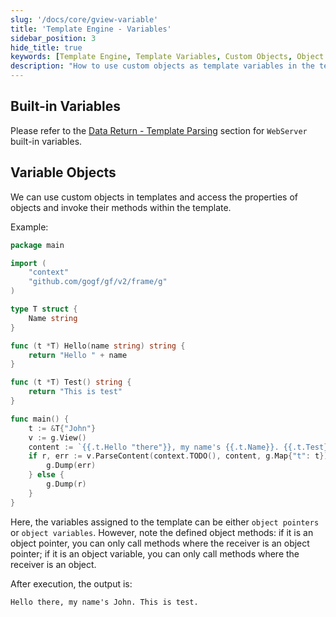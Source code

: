 ```yaml
---
slug: '/docs/core/gview-variable'
title: 'Template Engine - Variables'
sidebar_position: 3
hide_title: true
keywords: [Template Engine, Template Variables, Custom Objects, Object Properties, Object Methods, GoFrame, GoFrame Framework, Template Parsing, WebServer Built-in Variables, GoFrame Tutorial]
description: "How to use custom objects as template variables in the template engine, and access object properties and call methods within the template. This is explained in detail through examples, illustrating how to implement template content parsing in the GoFrame framework, as well as the differences between using object pointers and object variables, and the rules for method calls, helping developers better master the templating technology in the GoFrame framework."
---
```


## Built-in Variables

Please refer to the [Data Return - Template Parsing](../../WEB服务开发/数据返回/数据返回-模板解析.md) section for `WebServer` built-in variables.

## Variable Objects

We can use custom objects in templates and access the properties of objects and invoke their methods within the template.

Example:

```go
package main

import (
    "context"
    "github.com/gogf/gf/v2/frame/g"
)

type T struct {
    Name string
}

func (t *T) Hello(name string) string {
    return "Hello " + name
}

func (t *T) Test() string {
    return "This is test"
}

func main() {
    t := &T{"John"}
    v := g.View()
    content := `{{.t.Hello "there"}}, my name's {{.t.Name}}. {{.t.Test}}.`
    if r, err := v.ParseContent(context.TODO(), content, g.Map{"t": t}); err != nil {
        g.Dump(err)
    } else {
        g.Dump(r)
    }
}
```

Here, the variables assigned to the template can be either `object pointers` or `object variables`. However, note the defined object methods: if it is an object pointer, you can only call methods where the receiver is an object pointer; if it is an object variable, you can only call methods where the receiver is an object.

After execution, the output is:

```
Hello there, my name's John. This is test.
```